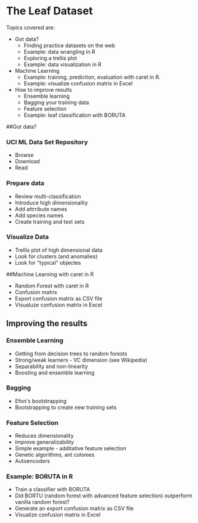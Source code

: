 # The Leaf Dataset 

Topics covered are:

- Got data?
	- Finding practice datasets on the web
	- Example: data wrangling in R
	- Exploring a trellis plot
	- Example: data visualization in R
- Machine Learning
	- Example: training, prediction, evaluation with caret in R.
	- Example: visualize confusion matrix in Excel
- How to improve results
	- Ensemble learning
	- Bagging your training data
	- Feature selection
	- Example: leaf classification with BORUTA

##Got data?

### UCI ML Data Set Repository
- Browse
- Download 
- Read
	
### Prepare data
 - Review multi-classification 
 - Introduce high dimensionality
 - Add attrribute names
 - Add species names
 - Create training and test sets

### Visualize Data
- Trellis plot of high dimensional data
- Look for clusters (and anomalies)
- Look for "typical" objectes
	
##Machine Learning with caret in R
- Random Forest with caret in R
- Confusion matrix
- Export confusion matrix as CSV file
- Visualuze confusion matrix in Excel

## Improving the results	
	
### Ensemble Learning
- Getting from decision trees to random forests
- Strong/weak learners - VC dimension (see Wikipedia)
- Separability and non-linearity
- Boosting and ensemble learning

### Bagging
- Efon's bootstrapping
- Bootstrapping to create new training sets

### Feature Selection
- Reduces dimensionality
- Improve generalizability
- Simple example - additative feature selection
- Genetic algorithms, ant colonies
- Autoencoders

### Example: BORUTA in R	
- Train a classifier with BORUTA
- Did BORTU (random forest with advanced feature selection) outperform vanilla random forest?
- Generate an export confusion matrix as CSV file
- Visualize confusion matrix in Excel
